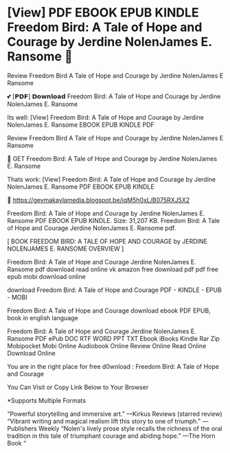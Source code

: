 # [View] PDF EBOOK EPUB KINDLE Freedom Bird: A Tale of Hope and Courage by Jerdine NolenJames E. Ransome 💚
Review Freedom Bird A Tale of Hope and Courage by Jerdine NolenJames E Ransome

💕 [𝗣𝗗𝗙] 𝗗𝗼𝘄𝗻𝗹𝗼𝗮𝗱 Freedom Bird: A Tale of Hope and Courage by Jerdine NolenJames E. Ransome

Its well: [View] Freedom Bird: A Tale of Hope and Courage by Jerdine NolenJames E. Ransome EBOOK EPUB KINDLE PDF


Review Freedom Bird A Tale of Hope and Courage by Jerdine NolenJames E Ransome

💚 GET Freedom Bird: A Tale of Hope and Courage by Jerdine NolenJames E. Ransome

Thats work: [View] Freedom Bird: A Tale of Hope and Courage by Jerdine NolenJames E. Ransome PDF EBOOK EPUB KINDLE



🧭 https://gevmakaylamedia.blogspot.be/iqM5h0xL/B075RXJ5X2



Freedom Bird: A Tale of Hope and Courage by Jerdine NolenJames E. Ransome PDF EBOOK EPUB KINDLE. Size: 31,207 KB. Freedom Bird: A Tale of Hope and Courage Jerdine NolenJames E. Ransome pdf.

[ BOOK FREEDOM BIRD: A TALE OF HOPE AND COURAGE by JERDINE NOLENJAMES E. RANSOME OVERVIEW ]

Freedom Bird: A Tale of Hope and Courage Jerdine NolenJames E. Ransome pdf download read online vk amazon free download pdf pdf free epub mobi download online

download Freedom Bird: A Tale of Hope and Courage PDF - KINDLE - EPUB - MOBI

Freedom Bird: A Tale of Hope and Courage download ebook PDF EPUB, book in english language

Freedom Bird: A Tale of Hope and Courage Jerdine NolenJames E. Ransome PDF ePub DOC RTF WORD PPT TXT Ebook iBooks Kindle Rar Zip Mobipocket Mobi Online Audiobook Online Review Online Read Online Download Online

You are in the right place for free d0wnload : Freedom Bird: A Tale of Hope and Courage

You Can Visit or Copy Link Below to Your Browser

*Supports Multiple Formats

“Powerful storytelling and immersive art.” —Kirkus Reviews (starred review) “Vibrant writing and magical realism lift this story to one of triumph.” —Publishers Weekly “Nolen's lively prose style recalls the richness of the oral tradition in this tale of triumphant courage and abiding hope.” —The Horn Book “
